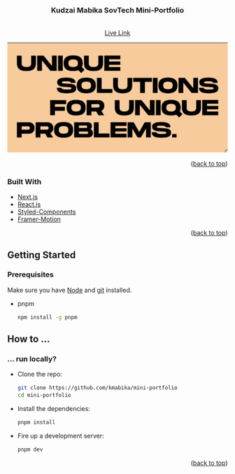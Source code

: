 <div id="top"></div>

<br />
<div align="center">
  <h3 align="center">Kudzai Mabika SovTech Mini-Portfolio</h3>

  <p align="center">
    <br />
    <a href="https://sovtech-portfolio-kudzai.vercel.app/">Live Link</a>
  </p>
</div>

<img src="./demo.png">
<p align="right">(<a href="#top">back to top</a>)</p>


### Built With
* [Next.js](https://nextjs.org/)
* [React.js](https://reactjs.org/)
* [Styled-Components](https://styled-components.com/)
* [Framer-Motion](https://www.framer.com/motion/)

<p align="right">(<a href="#top">back to top</a>)</p>



<!-- GETTING STARTED -->
## Getting Started

### Prerequisites
Make sure you have [Node](https://nodejs.org/en/) and [git](https://git-scm.com/) installed.

* pnpm
  ```sh
  npm install -g pnpm
  ```

## How to ...

### ... run locally?

- Clone the repo:

  ```bash
  git clone https://github.com/kmabika/mini-portfolio
  cd mini-portfolio
  ```

- Install the dependencies:

  ```bash
  pnpm install
  ```

- Fire up a development server:

  ```bash
  pnpm dev

<p align="right">(<a href="#top">back to top</a>)</p>
